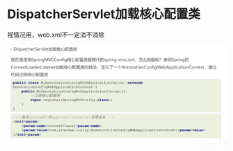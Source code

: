 # DispatcherServlet加载核心配置类

视情况用，web.xml不一定消不消除

![1685875360197](image/23-06-04-DispatcherServlet加载核心配置类/1685875360197.png)
